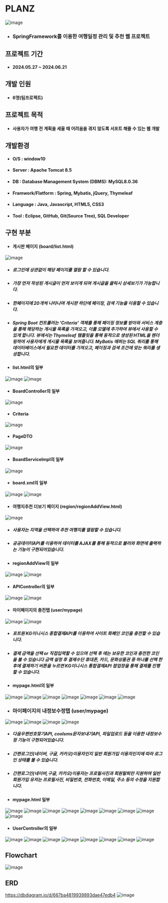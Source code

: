 # PLANZ
![image](https://github.com/Dong0E/PLANZ/assets/168512107/24c8b6d5-9d68-409d-a22d-adecfd2080df)

+ ### SpringFramework를 이용한 여행일정 관리 및 추천 웹 프로젝트

## 프로젝트 기간

+ #### 2024.05.27 ~ 2024.06.21

## 개발 인원

+ #### 6명(팀프로젝트)

## 프로젝트 목적

+ #### 사용자가 여행 전 계획을 세울 때 어려움을 겪지 않도록 서포트 해줄 수 있는 웹 개발
  

## 개발환경

+ #### O/S : window10
+ #### Server : Apache Tomcat 8.5
+ #### DB : Database Management System (DBMS): MySQL8.0.36
+ #### Framwork/Flatform : Spring, Mybatis, jQuery, Thymeleaf
+ #### Language : Java, Javascript, HTML5, CSS3
+ #### Tool : Eclipse, GitHub, Git(Source Tree), SQL Developer

## 구현 부분

+ #### 게시판 페이지 (board/list.html)
![image](https://github.com/Dong0E/PLANZ/assets/168512107/dee0d79d-f249-4381-8929-136dce63ee5a)


  + ##### 로그인에 상관없이 해당 페이지를 열람 할 수 있습니다.
  + ##### 가장 먼저 작성된 게시글이 먼저 보이게 되며 게시글을 클릭시 상세보기가 가능합니다.
  + ##### 한페이지에 20개씩 나타나며 게시판 하단에 페이징, 검색 기능을 이용할 수 있습니다.
  + ##### Spring Boot 컨트롤러는 'Criteria' 객체를 통해 페이징 정보를 받아와 서비스 계층을 통해 해당하는 게시물 목록을 가져오고, 이를 모델에 추가하여 뷰에서 사용할 수 있게 합니다. 뷰에서는 Thymeleaf 템플릿을 통해 동적으로 생성된 HTML을 렌더링하여 사용자에게 게시물 목록을 보여줍니다. MyBatis 매퍼는 SQL 쿼리를 통해 데이터베이스에서 필요한 데이터를 가져오고, 페이징과 검색 조건에 맞는 쿼리를 생성합니다.
 
  + #### list.html의 일부

  ![image](https://github.com/Dong0E/PLANZ/assets/168512107/cb9afa58-dd6d-4e66-b72d-979767d853a9)
  ![image](https://github.com/Dong0E/PLANZ/assets/168512107/dce61863-1fca-4e76-b421-855003d71b1e)


  + #### BoardController의 일부
  ![image](https://github.com/Dong0E/PLANZ/assets/168512107/1e058ee7-d5c4-4093-a826-5a28d9567733)

  + #### Criteria
  ![image](https://github.com/Dong0E/PLANZ/assets/168512107/c6ce5893-cc58-4cfb-8fe9-1ccec9285376)

  + #### PageDTO
  ![image](https://github.com/Dong0E/PLANZ/assets/168512107/0bc1e5de-6170-4d7f-84d2-fe603c195ed8)

  + #### BoardServicelmpl의 일부
  ![image](https://github.com/Dong0E/PLANZ/assets/168512107/2bfd344e-8381-466a-9734-47b580d81137)
  
  + #### board.xml의 일부
  ![image](https://github.com/Dong0E/PLANZ/assets/168512107/79cdec4f-fbee-43e9-bfcf-032e5856ee2c)
  ![image](https://github.com/Dong0E/PLANZ/assets/168512107/2048017e-7db1-4150-870a-94ea1b6fa6ec)




+ #### 여행지추천 더보기 페이지 (region/regionAddView.html)
![image](https://github.com/Dong0E/PLANZ/assets/168512107/25a7efb9-3872-4944-9a9c-e8ff6a084f37)



  + ##### 사용자는 지역을 선택하여 추천 여행지를 열람할 수 있습니다.
  + ##### 공공데이터API를 이용하여 데이터를 AJAX를 통해 동적으로 불러와 화면에 출력하는 기능이 구현되어있습니다.
 
  
  + #### regionAddView의 일부
  ![image](https://github.com/Dong0E/PLANZ/assets/168512107/f8d76043-aada-41b0-b9e1-e68d713c7665)
  ![image](https://github.com/Dong0E/PLANZ/assets/168512107/93497e2d-5db9-4582-b8fc-9c34bbbf3a3a)

  + #### APIController의 일부
  ![image](https://github.com/Dong0E/PLANZ/assets/168512107/689ff8de-ae6e-43ac-8911-2acf46286a2b)
  ![image](https://github.com/Dong0E/PLANZ/assets/168512107/71d7a2f8-45ed-4bdc-9ca4-76e47dc18cf2)



+ #### 마이페이지의 충전탭 (user/mypage)
![image](https://github.com/Dong0E/PLANZ/assets/168512107/49c33489-4faf-45d4-ac94-ff31ffbf1fd0)
![image](https://github.com/Dong0E/PLANZ/assets/168512107/ba733fe2-d69e-4051-86ef-24bab27155e4)


  + ##### 포트원 KG이니시스 종합결제API를 이용하여 사이트 화폐인 코인을 충전할 수 있습니다.
  + ##### 결제 금액을 선택 or 직접입력할 수 있으며 선택 후 에는 보유한 코인과 충전한 코인을 볼 수 있습니다 금액 설정 후 결제수단 휴대폰, 카드, 문화상품권 중 하나를 선택 한 후에 결제하기 버튼을 누르면 KG이니시스 통합결제API 팝업창을 통해 결제를 진행 할 수 있습니다.

  + #### mypage.html의 일부
  ![image](https://github.com/Dong0E/PLANZ/assets/168512107/367b3ed8-4ee9-43ae-b090-3aa5a6a244e0)
  ![image](https://github.com/Dong0E/PLANZ/assets/168512107/b080b2a5-e944-4d55-ab4e-a9077ec26eda)
  ![image](https://github.com/Dong0E/PLANZ/assets/168512107/b9d3f91e-93f1-4c87-a7d0-72271b3b0ba7)
  ![image](https://github.com/Dong0E/PLANZ/assets/168512107/c3c0439b-b7c5-4cf7-948b-1128fcd42462)
  ![image](https://github.com/Dong0E/PLANZ/assets/168512107/dacc5b36-d54c-49ed-855c-8c04b7de1962)
  ![image](https://github.com/Dong0E/PLANZ/assets/168512107/3799a7a0-d913-480b-993a-3d115c28570f)
  ![image](https://github.com/Dong0E/PLANZ/assets/168512107/850b2ee4-c0a5-4e06-8152-67daac96f62a)


+ ### 마이페이지의 내정보수정탭 (user/mypage)
![image](https://github.com/Dong0E/PLANZ/assets/168512107/8360f5ee-ee35-4f52-a88b-d22415a08a2a)
![image](https://github.com/Dong0E/PLANZ/assets/168512107/3f453d4c-5c25-4f3e-9637-be55b4a088d5)
![image](https://github.com/Dong0E/PLANZ/assets/168512107/5d122552-abcf-411d-8e9f-cd8ab0a3f6a5)
![image](https://github.com/Dong0E/PLANZ/assets/168512107/ccf0d949-2e0c-4fa7-951e-286a9721dbd2)


  + ##### 다음우편번호찾기API, coolsms문자보내기API, 파일업로드 등을 이용한 내정보수정 기능이 구현되어있습니다.
  + ##### 간편로그인(네이버, 구글, 카카오)이용자인지 일반 회원가입 이용자인지에 따라 로그인 상태를 볼 수 있습니다.
  + ##### 간편로그인(네이버,구글, 카카오)이용자는 프로필사진과 회원탈퇴만 지원하며 일반 회원가입 유저는 프로필사진, 비밀번호, 전화번호, 이메일, 주소 등의 수정을 지원합니다.

  + #### mypage.html 일부
  ![image](https://github.com/Dong0E/PLANZ/assets/168512107/aa16c608-7a49-4f54-b065-b2e0151a5d12)
  ![image](https://github.com/Dong0E/PLANZ/assets/168512107/8a54a917-bb28-4474-877f-72deb25bbd0f)
  ![image](https://github.com/Dong0E/PLANZ/assets/168512107/9f003954-50f6-4aec-a6cd-a852c5d2b153)
  ![image](https://github.com/Dong0E/PLANZ/assets/168512107/dea7ee6b-8ebc-4e0e-a572-3cab68d29216)
  ![image](https://github.com/Dong0E/PLANZ/assets/168512107/cd0bcf7a-54a7-4d1e-a38a-4fb18bb1e55f)
  ![image](https://github.com/Dong0E/PLANZ/assets/168512107/8cf30cb3-6b26-4ebe-b534-a67617f9dbca)
  ![image](https://github.com/Dong0E/PLANZ/assets/168512107/801c23e7-b298-443e-8e03-bd922e6a7b3d)
  ![image](https://github.com/Dong0E/PLANZ/assets/168512107/14b36763-20f8-4359-b3ff-156ccfa70702)
  ![image](https://github.com/Dong0E/PLANZ/assets/168512107/2368f780-0da9-4a0a-8c6c-c56cf8feec36)

  + #### UserController의 일부
  ![image](https://github.com/Dong0E/PLANZ/assets/168512107/1d820e83-ea24-4fe5-b4ad-10cfe83ee4e8)
  ![image](https://github.com/Dong0E/PLANZ/assets/168512107/742ba45f-94df-4b88-be3f-4b768a8cedfc)
  ![image](https://github.com/Dong0E/PLANZ/assets/168512107/cb3af2ab-4812-46c6-97db-5069f9f57803)
  ![image](https://github.com/Dong0E/PLANZ/assets/168512107/38219a27-d228-4258-81e9-32f3345f6c6e)
  ![image](https://github.com/Dong0E/PLANZ/assets/168512107/bc67f59f-92d6-4442-a9b6-720c5b275e4b)
  ![image](https://github.com/Dong0E/PLANZ/assets/168512107/694acd3b-63f4-4ea5-9d4e-14fe36749bda)
  ![image](https://github.com/Dong0E/PLANZ/assets/168512107/2bfb817a-83c7-49f1-9778-dfecbc6a5d07)
  ![image](https://github.com/Dong0E/PLANZ/assets/168512107/3c419d38-e596-474a-85fb-fb6e16279f31)


## Flowchart
![image](https://github.com/Dong0E/PLANZ/assets/168512107/86941e8e-9499-47a7-a884-fee22ab1b75d)

## ERD
https://dbdiagram.io/d/667ba4819939893dae47edb4
![image](https://github.com/Dong0E/PLANZ/assets/168512107/206c1356-01f8-43ce-9626-5663dd95500a)






  




  

